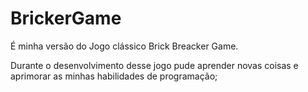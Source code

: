 # BrickerGame
É minha versão do Jogo clássico Brick Breacker Game.

Durante o desenvolvimento desse jogo pude aprender novas coisas e aprimorar as minhas habilidades de programação;
 
